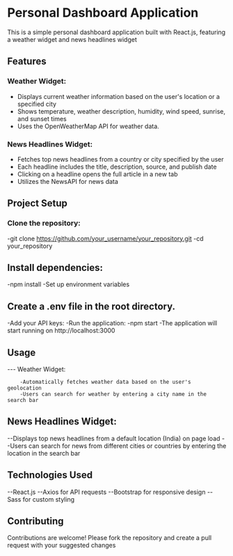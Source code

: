 # Personal Dashboard Application

This is a simple personal dashboard application built with React.js, featuring a weather widget and news headlines widget

## Features

### Weather Widget:

- Displays current weather information based on the user's location or a specified city
- Shows temperature, weather description, humidity, wind speed, sunrise, and sunset times
- Uses the OpenWeatherMap API for weather data.

### News Headlines Widget:

- Fetches top news headlines from a country or city specified by the user
- Each headline includes the title, description, source, and publish date
- Clicking on a headline opens the full article in a new tab
- Utilizes the NewsAPI for news data

## Project Setup

### Clone the repository:

-git clone https://github.com/your_username/your_repository.git
-cd your_repository

## Install dependencies:
-npm install
-Set up environment variables

## Create a .env file in the root directory.
-Add your API keys:
-Run the application:
-npm start
-The application will start running on http://localhost:3000

## Usage
 --- Weather Widget:

        -Automatically fetches weather data based on the user's geolocation
        -Users can search for weather by entering a city name in the search bar

## News Headlines Widget:
--Displays top news headlines from a default location (India) on page load
--Users can search for news from different cities or countries by entering the location in the search bar

## Technologies Used
--React.js
--Axios for API requests
--Bootstrap for responsive design
--Sass for custom styling

## Contributing
Contributions are welcome! Please fork the repository and create a pull request with your suggested changes